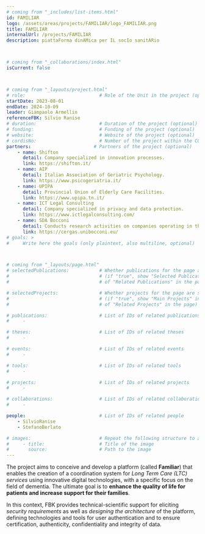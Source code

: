 ```yaml
---
# coming from "_includes/list-items.html"
id: FAMILIAR
logo: /assets/areas/projects/FAMILIAR/logo_FAMILIAR.png
title: FAMILIAR
internalUrl: /projects/FAMILIAR
description: piattaForma dinAMica per IL socIo sanitARio



# coming from "_collaborations/index.html"
isCurrent: false



# coming from "_layouts/project.html"
# role:                           # Role of the Unit in the project (optional)
startDate: 2023-08-01
endDate: 2024-10-09
leader: Giampaolo Armellin
referenceFBK: Silvio Ranise
# duration:                       # Duration of the project (optional)
# funding:                        # Funding of the project (optional)
# website:                        # Website of the project (optional)
# cordisNo:                       # Number of the project within the CORDIS website (optional)
partners:                       # Partners of the project (optional)
    - name: Shifton
      detail: Company specialized in innovation processes.
      link: https://shifton.it/
    - name: AIP
      detail: Italian Association of Geriatric Psychology.
      link: https://www.psicogeriatria.it/
    - name: UPIPA
      detail: Provincial Union of Elderly Care Facilities.
      link: https://www.upipa.tn.it/
    - name: ICT Legal Consulting
      detail: Company specialized in privacy and data protection.
      link: https://www.ictlegalconsulting.com/
    - name: SDA Bocconi
      detail: Conducts research activities on companies operating in the healthcare sector.
      link: https://cergas.unibocconi.eu/
# goals: >
#     Write here the goals (only plaintext, also multiline, optional)



# coming from "_layouts/page.html"
# selectedPublications:           # Whether publications for the page are selected 
#                                 # (if "true", show "Selected Publications" instead  
#                                 # of "Related Publications" in the page)

# selectedProjects:               # Whether projects for the page are selected 
#                                 # (if "true", show "Main Projects" instead  
#                                 # of "Related Projects" in the page)

# publications:                   # List of IDs of related publications
#     - 

# theses:                         # List of IDs of related theses
#     - 

# events:                         # List of IDs of related events
#     - 

# tools:                          # List of IDs of related tools
#     - 

# projects:                       # List of IDs of related projects
#     - 

# collaborations:                 # List of IDs of related collaborations
#     -

people:                           # List of IDs of related people
    - SilvioRanise
    - StefanoBerlato

# images:                         # Repeat the following structure to add more images
#     - title:                    # Title of the image
#       source:                   # Path to the image
---
```


The project aims to conceive and develop a platform (called **Familiar**) that enables the creation of a coordination system for *Long Term Care (LTC) services* using innovative digital technologies, with a specific focus on the field of dementia. The ultimate goal is to **enhance the quality of life for patients and increase support for their families**.

In this context, FBK provides technical-scientific support for eliciting *security requirements* as well as *designing the architecture* of the platform, defining technologies and tools for user authentication and to ensure certification, authenticity, confidentiality and integrity of data.

